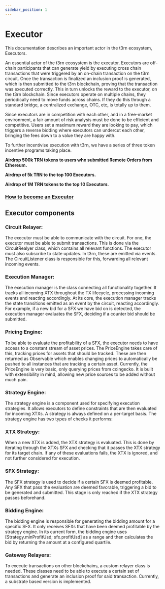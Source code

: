```yaml
---
sidebar_position: 1
---
```


# Executor

This documentation describes an important actor in the t3rn ecosystem, Executors.

An essential actor of the t3rn ecosystem is the executor. Executors are off-chain participants that can generate yield by executing cross chain transactions that were triggered by an on-chain transaction on the t3rn circuit. Once the transaction is finalized an inclusion proof is generated, which is then submitted to the t3rn blockchain, proving that the transaction was executed correctly. This in turn unlocks the reward to the executor, on the t3rn blockchain. Since executors operate on multiple chains, they periodically need to move funds across chains. If they do this through a standard bridge, a centralized exchange, OTC, etc, is totally up to them.

Since executors are in competition with each other, and in a free-market environment, a fair amount of risk analysis must be done to be efficient and competitive. Users set a maximum reward they are looking to pay, which triggers a reverse bidding where executors can undercut each other, bringing the fees down to a value they are happy with.

To further incentivise execution with t3rn, we have a series of three token incentive programs taking place.

**Airdrop 500k TRN tokens to users who submitted Remote Orders from Ethereum.**

**Airdrop of 5k TRN to the top 100 Executors.**

**Airdrop of 1M TRN tokens to the top 10 Executors.**

### [How to become an Executor](https://docs.t3rn.io/components/become-an-executor)

## Executor components

### Circuit Relayer:

The executor must be able to communicate with the circuit. For one, the executor must be able to submit transactions. This is done via the CircuitRealyer class, which contains all relevant functions. The executor must also subscribe to state updates. In t3rn, these are emitted via events. The CircuitListener class is responsible for this, forwarding all relevant incoming events.

### Execution Manager:

The execution manager is the class connecting all functionality together. It tracks all incoming XTX throughout the TX lifecycle, processing incoming events and reacting accordingly. At its core, the execution manager tracks the state transitions emitted as an event by the circuit, reacting accordingly.
For example, if a new bid for a SFX we have bid on is detected, the execution manager evaluates the SFX, deciding if a counter bid should be submitted.

### Pricing Engine:

To be able to evaluate the profitability of a SFX, the executor needs to have access to a constant stream of asset prices. The PriceEngine takes care of this, tracking prices for assets that should be tracked. These are then returned as Observable which enables changing prices to automatically be pushed to all instances that are tracking a certain asset.
Currently, the PriceEngine is very basic, only querying prices from coingecko. It is built with extensibility in mind, allowing new price sources to be added without much pain.

### Strategy Engine:

The strategy engine is a component used for specifying execution strategies. It allows executors to define constraints that are then evaluated for incoming XTXs. A strategy is always defined on a per-target basis. The strategy engine has two types of checks it performs:

### XTX Strategy:

When a new XTX is added, the XTX strategy is evaluated. This is done by iterating through the XTXs SFX and checking that it passes the XTX strategy for its target chain. If any of these evaluations fails, the XTX is ignored, and not further considered for execution.

### SFX Strategy:

The SFX strategy is used to decide if a certain SFX is deemed profitable. Any SFX that pass the evaluation are deemed favorable, triggering a bid to be generated and submitted. This stage is only reached if the XTX strategy passes beforehand.

### Bidding Engine:

The bidding engine is responsible for generating the bidding amount for a specific SFX. It only receives SFXs that have been deemed profitable by the strategy engine. In its current form, the bidding engine uses [Strategy.minProfitUsd; sfx.profitUsd] as a range and then calculates the bid by returning the amount at a configured quartile.

### Gateway Relayers:

To execute transactions on other blockchains, a custom relayer class is needed. These classes need to be able to execute a certain set of transactions and generate an inclusion proof for said transaction. Currently, a substrate based version is implemented.

